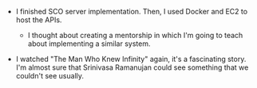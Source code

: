 - I finished SCO server implementation. Then, I used Docker and EC2 to host the APIs.

  - I thought about creating a mentorship in which I'm going to teach about implementing a similar system.

- I watched "The Man Who Knew Infinity" again, it's a fascinating story. I'm almost sure that Srinivasa Ramanujan could see something that we couldn't see usually.
